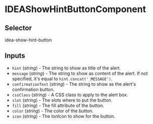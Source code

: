 # IDEAShowHintButtonComponent

## Selector

idea-show-hint-button

## Inputs

- `hint` (*string*) - The string to show as title of the alert.
- `message` (*string*) - The string to show as content of the alert.
If not specified, it's equal to `hint.concat('_MESSAGE')`.
- `confirmationText` (*string*) - The string to show as the alert's confirmation button.
- `cssClass` (*string*) - A CSS class to apply to the alert box.
- `slot` (*string*) - The slots where to put the button.
- `fill` (*string*) - The fill attribute of the button.
- `color` (*string*) - The color of the button.
- `icon` (*string*) - The IonIcon to show for the button.

